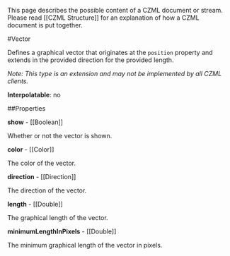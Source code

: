 This page describes the possible content of a CZML document or stream.  Please read [[CZML Structure]] for an explanation of how a CZML document is put together.

#Vector

Defines a graphical vector that originates at the `position` property and extends in the provided direction for the provided length.

_Note: This type is an extension and may not be implemented by all CZML clients._

**Interpolatable**: no

##Properties

**show** - [[Boolean]]

Whether or not the vector is shown.


**color** - [[Color]]

The color of the vector.


**direction** - [[Direction]]

The direction of the vector.


**length** - [[Double]]

The graphical length of the vector.


**minimumLengthInPixels** - [[Double]]

The minimum graphical length of the vector in pixels.


